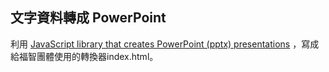 ## 文字資料轉成 PowerPoint

利用 [JavaScript library that creates PowerPoint (pptx) presentations](https://github.com/gitbrent/PptxGenJS) ，寫成給福智團體使用的轉換器index.html。